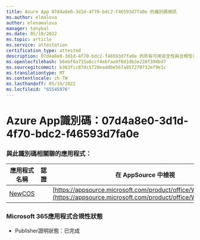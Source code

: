 ```yaml
---
title: Azure App 07d4a8e0-3d1d-4f70-bdc2-f46593d7fa0e 的識別碼資訊
ms.author: elmalova
author: elenamalova
manager: tonybal
ms.date: 05/19/2022
ms.topic: article
ms.service: attestation
certification_type: attested
description: 07d4a8e0-3d1d-4f70-bdc2-f46593d7fa0e 的所有可用安全性與合規性資訊。
ms.openlocfilehash: b6ebf0a715a6ccf4ebfaa9f0d1db3e220f394bd7
ms.sourcegitcommit: b363fcc87dc5720eaddbe567a857270732ef9e1c
ms.translationtype: MT
ms.contentlocale: zh-TW
ms.lasthandoff: 05/19/2022
ms.locfileid: "65545976"
---
```

# <a name="azure-app-id-07d4a8e0-3d1d-4f70-bdc2-f46593d7fa0e"></a>Azure App識別碼：07d4a8e0-3d1d-4f70-bdc2-f46593d7fa0e


### <a name="apps-associated-with-this-id"></a>與此識別碼相關聯的應用程式：
| **應用程式名稱** | **認證** | **在 AppSource 中檢視** |
|--------------|---------------|-----------------------|
| [NewCOS](../forward/WA200001104.md) |  | [https://appsource.microsoft.com/product/office/WA200001104](https://appsource.microsoft.com/product/office/WA200001104) |

### <a name="microsoft-365-app-compliance-status"></a>Microsoft 365應用程式合規性狀態
- Publisher證明狀態：已完成
